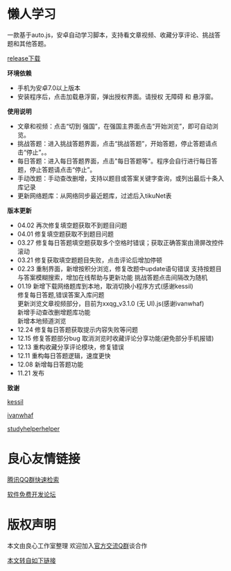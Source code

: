 # 懒人学习

一款基于auto.js，安卓自动学习脚本，支持看文章视频、收藏分享评论、挑战答题和其他答题。

[release下载](http://u.720life.cn/g/54145d0471d91890860f7f8463c030465b759aff269e3016806a1009eab93ff6102cc0a13ca22bc4560fc635b19d1440c9a5f53f87fb75b3c1adb7a680e9483e)

**环境依赖**

- 手机为安卓7.0以上版本
- 安装程序后，点击加载悬浮窗，弹出授权界面。请授权 无障碍 和 悬浮窗。

**使用说明**

- 文章和视频：点击“切到 强国”，在强国主界面点击“开始浏览”，即可自动浏览。
- 挑战答题：进入挑战答题界面，点击“挑战答题”，开始答题，停止答题请点击“停止”。。
- 每日答题：进入每日答题界面，点击"每日答题等"。程序会自行进行每日答题，停止答题请点击“停止”。
- 手动改题：手动查改删增，支持以题目或答案关键字查询，或列出最后十条入库记录
- 更新网络题库：从网络同步最近题库，过滤后入tikuNet表

**版本更新**
- 04.02
        再次修复填空题获取不到题目问题
- 04.01
        修复填空题获取不到题目问题
- 03.27
        修复每日答题填空题获取多个空格时错误；获取正确答案由滑屏改控件滚动
- 03.21
        修复获取填空题题目失败，点击评论后增加停顿
- 02.23
        重制界面，新增按积分浏览，修复改题中update语句错误
        支持按题目与答案模糊搜索，增加在线帮助与更新功能
        挑战答题点击间隔改为随机
- 01.19
        新增下载网络题库到本地，取消切换小程序方式(感谢kessil)    
        修复每日答题,错误答案入库问题    
        更新浏览文章视频部分，目前为xxqg_v3.1.0 (无 UI).js(感谢ivanwhaf)    
        新增手动查改删增题库功能    
        新增本地频道浏览    
- 12.24
        修复每日答题获取提示内容失败等问题
- 12.15
        修复答题部分bug 取消浏览时收藏评论分享功能(避免部分手机报错)
- 12.13
        重构收藏分享评论模块，修复错误
- 12.11
        重构每日答题逻辑，速度更快
- 12.08
        新增每日答题功能
- 11.21
        发布

**致谢**

[kessil](http://u.720life.cn/g/54145d0471d91890860f7f8463c03046cf0cdd0dd5c93e61d14865b2c7559cf3aa4c7aacb5bdc1e5f790279a8dc4ed97)

[ivanwhaf](http://u.720life.cn/g/54145d0471d91890860f7f8463c030463edac5deac5f757c8597f02619a9bfc84f78e663d8d5a26da540f661277c9ad8)

[studyhelperhelper](http://u.720life.cn/g/54145d0471d91890860f7f8463c03046bff4ee2a73581df23ba5f678583bd76358eb431d5458e4cae7d05bb7e9ae6eea)


 # 良心友情链接

[腾讯QQ群快速检索](http://u.720life.cn/s/8cf73f7c)

[软件免费开发论坛](http://u.720life.cn/s/bbb01dc0)

# 版权声明 

本文由良心工作室整理 欢迎加入[官方交流Q群](https://u.720life.cn/s/f2316816)谈合作

[本文转自如下链接](http://u.720life.cn/g/2e71d0f0a5c601172267ba20d3a43c6efe867c0a2713b3765f7a8cdc23df3a6a0a62e39b8884df30609ff912216f91d01ec0b0f5c77cc0c37b1462bd0f08450e)